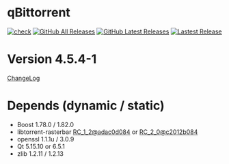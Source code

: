 # qBittorrent
[![check](https://github.com/brvphoenix/auto-build/workflows/CI/badge.svg?branch=master)](https://github.com/brvphoenix/auto-build/actions)
[![GitHub All Releases](https://img.shields.io/github/downloads/brvphoenix/auto-build/total)](https://github.com/brvphoenix/auto-build/releases)
[![GitHub Latest Releases](https://img.shields.io/github/downloads-pre/brvphoenix/auto-build/latest/total)](https://github.com/brvphoenix/auto-build/releases)
[![Lastest Release](https://img.shields.io/github/v/release/brvphoenix/auto-build.svg?include_prereleases)](https://github.com/brvphoenix/auto-build/releases)

# Version 4.5.4-1
[ChangeLog](https://github.com/qbittorrent/qBittorrent/blob/v4_5_x/Changelog)

# Depends (dynamic / static)
* Boost 1.78.0 / 1.82.0
* libtorrent-rasterbar [RC_1_2@adac0d084](https://github.com/arvidn/libtorrent/commits/RC_1_2?before=adac0d0843c7fb2180f43d20bd5bee0e380e4673+35&branch=RC_1_2) or [RC_2_0@c2012b084](https://github.com/arvidn/libtorrent/commits/RC_2_0?before=c2012b084c6654d681720ea0693d87a48bc95b14+35&branch=RC_2_0)
* openssl 1.1.1u / 3.0.9
* Qt 5.15.10 or 6.5.1
* zlib 1.2.11 / 1.2.13
